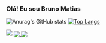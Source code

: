 ### Olá! Eu sou Bruno Matias

![Anurag's GitHub stats](https://github-readme-stats.vercel.app/api?username=brunojosematias&show_icons=true&theme=tokyonight)
[![Top Langs](https://github-readme-stats.vercel.app/api/top-langs/?username=brunojosematias&layout=compact&theme=tokyonight&line_height=150)](https://github.com/anuraghazra/github-readme-stats)


<picture>
<source 
  srcset="https://github-readme-stats.vercel.app/api?username=brunojosematias&show_icons=true&theme=tokyonight"
  media="(prefers-color-scheme: dark)"
/>
<source
  srcset="https://github-readme-stats.vercel.app/api?username=anuraghazra&show_icons=true"
  media="(prefers-color-scheme: light), (prefers-color-scheme: no-preference)"
/>
<img src="https://github-readme-stats.vercel.app/api?username=brunojosematias&show_icons=true" />
</picture>

<a href="https://github.com/brunojosematias/github-readme-stats">
  <img align="center" src="https://github-readme-stats.vercel.app/api/pin/?username=brunojosematias&layout=compact&theme=tokyonight&repo=github-readme-stats" />
</a>
<a href="https://github.com/brunojosematias/convoychat">
  <img align="center" src="https://github-readme-stats.vercel.app/api/pin/?username=brunojosematias&repo=convoychat" />
</a>
